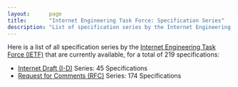 ```yaml
---
layout:      page
title:       "Internet Engineering Task Force: Specification Series"
description: "List of specification series by the Internet Engineering Task Force (IETF/)"
---
```


Here is a list of all specification series by the [Internet Engineering Task Force (IETF)](http://www.ietf.org/) that are currently available, for a total of 219 specifications:

  * [Internet Draft (I-D)](I-D/) Series: 45 Specifications
  * [Request for Comments (RFC)](RFC/) Series: 174 Specifications
